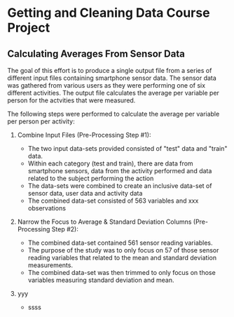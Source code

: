 Getting and Cleaning Data Course Project
========================================

Calculating Averages From Sensor Data
-------------------------------------

The goal of this effort is to produce a single output file from a series of different input files containing smartphone sensor data. The sensor data was gathered from various users as they were performing one of six different activities.  The output file calculates the average per variable per person for the actvities that were measured.

The following steps were performed to calculate the average per variable per person per activity:

1. Combine Input Files (Pre-Processing Step #1):

	* The two input data-sets provided consisted of "test" data and "train" data.  
	* Within each category (test and train), there are data from smartphone sensors, data from the activity performed and data related to the subject performing the action
	* The data-sets were combined to create an inclusive data-set of sensor data, user data and activity data
	* The combined data-set consisted of 563 variables and xxx observations

2. Narrow the Focus to Average & Standard Deviation Columns (Pre-Processing Step #2):

	* The combined data-set contained 561 sensor reading variables.
	* The purpose of the study was to only focus on 57 of those sensor reading variables that related to the mean and standard deviation measurements.  
	* The combined data-set was then trimmed to only focus on those variables measuring standard deviation and mean.

3. yyy 
 
	* ssss






